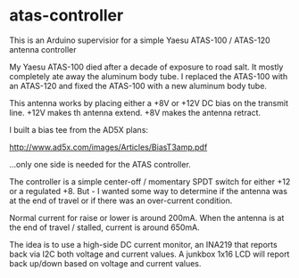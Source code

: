 # atas-controller
This is an Arduino supervisior for a simple Yaesu ATAS-100 / ATAS-120 
antenna controller

My Yaesu ATAS-100 died after a decade of exposure to road salt.  It
mostly completely ate away the aluminum body tube.  I replaced the
ATAS-100 with an ATAS-120 and fixed the ATAS-100 with a new aluminum
body tube.

This antenna works by placing either a +8V or +12V DC bias on the transmit
line.  +12V makes th antenna extend.  +8V makes the antenna retract.

I built a bias tee from the AD5X plans:

http://www.ad5x.com/images/Articles/BiasT3amp.pdf

...only one side is needed for the ATAS controller.

The controller is a simple center-off / momentary SPDT switch for
either +12 or a regulated +8.  But - I wanted some way to determine if
the antenna was at the end of travel or if there was an over-current
condition.

Normal current for raise or lower is around 200mA.  When the antenna
is at the end of travel / stalled, current is around 650mA.

The idea is to use a high-side DC current monitor, an INA219 that reports
back via I2C both voltage and current values.  A junkbox 1x16 LCD 
will report back up/down based on voltage and current values.



